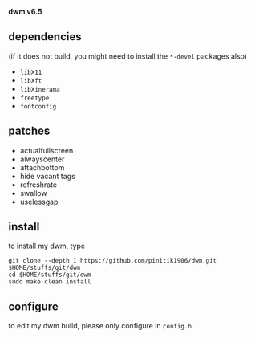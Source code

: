 **dwm v6.5**

## dependencies
(if it does not build, you might need to install the `*-devel` packages also)

+ `libX11`
+ `libXft`
+ `libXinerama`
+ `freetype`
+ `fontconfig`

## patches

+ actualfullscreen
+ alwayscenter
+ attachbottom
+ hide vacant tags
+ refreshrate
+ swallow
+ uselessgap

## install
to install my dwm, type

```
git clone --depth 1 https://github.com/pinitik1906/dwm.git $HOME/stuffs/git/dwm
cd $HOME/stuffs/git/dwm
sudo make clean install
```

## configure
to edit my dwm build, please only configure in `config.h`
